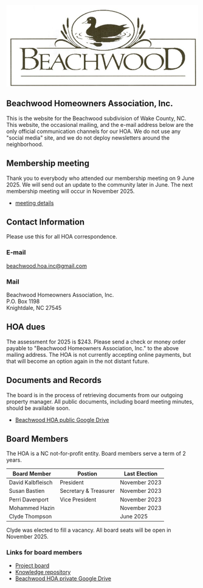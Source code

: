 ![Beachwood duck logo](Beachwood_logo.jpg)

## Beachwood Homeowners Association, Inc.

This is the website for the Beachwood subdivision of Wake County, NC.  This website, the occasional mailing, and the e-mail address below are the only official communication channels for our HOA.  We do not use any "social media" site, and we do not deploy newsletters around the neighborhood.

## Membership meeting

Thank you to everybody who attended our membership meeting on 9 June 2025.  We will send out an update to the community later in June.  The next membership meeting will occur in November 2025.

- [meeting details](membership_meeting.md)

## Contact Information

Please use this for all HOA correspondence.

### E-mail

beachwood.hoa.inc@gmail.com

### Mail

Beachwood Homeowners Association, Inc.<br>
P.O. Box 1198<br>
Knightdale, NC 27545

## HOA dues

The assessment for 2025 is $243.  Please send a check or money order payable to "Beachwood Homeowners Association, Inc." to the above mailing address.  The HOA is not currently accepting online payments, but that will become an option again in the not distant future.

## Documents and Records

The board is in the process of retrieving documents from our outgoing property manager.  All public documents, including board meeting minutes, should be available soon.

- [Beachwood HOA public Google Drive](https://drive.google.com/drive/folders/1_-tm8V_nUE70x1_UTEimFcTi776MbLtS?usp=drive_link)

## Board Members

The HOA is a NC not-for-profit entity.  Board members serve a term of 2 years.

| Board Member | Postion | Last Election |
|-|-|-|
| David Kalbfleisch | President | November 2023 |
| Susan Bastien | Secretary & Treasurer | November 2023 |
| Perri Davenport | Vice President | November 2023 |
| Mohammed Hazin | | November 2023 |
| Clyde Thompson | | June 2025 |

Clyde was elected to fill a vacancy.  All board seats will be open in November 2025.

### Links for board members

- [Project board](https://github.com/users/kalbfled/projects/1)
- [Knowledge repository](https://github.com/kalbfled/beachwood-hoa)
- [Beachwood HOA private Google Drive](https://drive.google.com/drive/folders/1FTfRWxEOffus-xh-Zg0sHXluXewCWweB?usp=drive_link)
